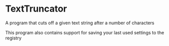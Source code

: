 # TextTruncator
A program that cuts off a given text string after a number of characters

This program also contains support for saving your last used settings to the registry
